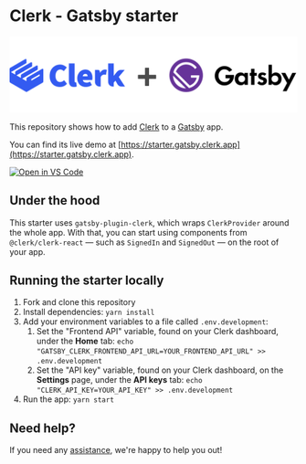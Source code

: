 # Clerk - Gatsby starter

<img src="./docs/logo.png" />

This repository shows how to add [Clerk](https://clerk.dev) to a [Gatsby](https://gatsbyjs.com/) app.

You can find its live demo at [https://starter.gatsby.clerk.app](https://starter.gatsby.clerk.app).

[![Open in VS Code](https://open.vscode.dev/badges/open-in-vscode.svg)](https://open.vscode.dev/clerkinc/clerk-gatsby-starter)

## Under the hood

This starter uses `gatsby-plugin-clerk`, which wraps `ClerkProvider` around the whole app. With that, you can start using components from `@clerk/clerk-react` — such as `SignedIn` and `SignedOut` — on the root of your app.

## Running the starter locally

1. Fork and clone this repository
2. Install dependencies: `yarn install`
3. Add your environment variables to a file called `.env.development`:
   1. Set the "Frontend API" variable, found on your Clerk dashboard, under the **Home** tab: `echo "GATSBY_CLERK_FRONTEND_API_URL=YOUR_FRONTEND_API_URL" >> .env.development`
   2. Set the "API key" variable, found on your Clerk dashboard, on the **Settings** page, under the **API keys** tab: `echo "CLERK_API_KEY=YOUR_API_KEY" >> .env.development`
4. Run the app: `yarn start`

## Need help?

If you need any [assistance](https://clerk.dev/support), we're happy to help you out!
